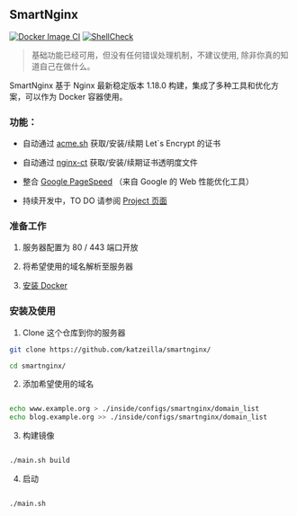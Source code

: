 ## SmartNginx

[![Docker Image CI](https://github.com/Katzeilla/SmartNginx/actions/workflows/docker-image.yml/badge.svg)](https://github.com/Katzeilla/SmartNginx/actions/workflows/docker-image.yml)
[![ShellCheck](https://github.com/Katzeilla/SmartNginx/actions/workflows/shellcheck.yml/badge.svg)](https://github.com/Katzeilla/SmartNginx/actions/workflows/shellcheck.yml)

> 基础功能已经可用，但没有任何错误处理机制，不建议使用, 除非你真的知道自己在做什么。

SmartNginx 基于 Nginx 最新稳定版本 1.18.0 构建，集成了多种工具和优化方案，可以作为 Docker 容器使用。

### 功能：

* 自动通过 [acme.sh](https://github.com/Neilpang/acme.sh) 获取/安装/续期 Let\`s Encrypt 的证书 
* 自动通过 [nginx-ct](https://github.com/grahamedgecombe/nginx-ct) 获取/安装/续期证书透明度文件
* 整合 [Google PageSpeed](https://developers.google.com/speed/) （来自 Google 的 Web 性能优化工具）

* 持续开发中，TO DO 请参阅 [Project 页面](https://github.com/Katzeilla/SmartNginx/projects/1)

### 准备工作

1. 服务器配置为 80 / 443 端口开放

2. 将希望使用的域名解析至服务器

3. [安装 Docker](https://docs.docker.com/engine/installation/#server)

### 安装及使用

1. Clone 这个仓库到你的服务器

```bash
git clone https://github.com/katzeilla/smartnginx/

cd smartnginx/

```

2. 添加希望使用的域名

```bash

echo www.example.org > ./inside/configs/smartnginx/domain_list
echo blog.example.org >> ./inside/configs/smartnginx/domain_list

```

3. 构建镜像

```bash

./main.sh build

```
4. 启动

```bash

./main.sh

```

